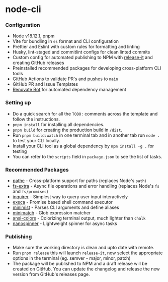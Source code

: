 <!--- TODO: update this readme file -->

# node-cli

### Configuration

- Node v18.12.1, pnpm
- Vite for bundling in `es` format and CLI configuration
- Prettier and Eslint with custom rules for formatting and linting
- Husky, lint-staged and commitlint configs for clean linted commits
- Custom config for automated publishing to NPM with [release-it](https://github.com/release-it/release-it) and creating GitHub releases
- Preinstalled recommended packages for developing cross-platform CLI tools
- GitHub Actions to validate PR's and pushes to `main`
- GitHub PR and Issue Templates
- [Renovate Bot](https://github.com/renovatebot/renovate) for automated dependency management

### Setting up

- Do a quick search for all the `TODO:` comments across the template and follow the instructions.
- `pnpm install` for installing all dependencies.
- `pnpm build` for creating the production build in `/dist`.
- Run `pnpm build:watch` in one terminal tab and in another tab run `node .` to test your CLI locally.
- Install your CLI tool as a global dependency by `npm install -g .` for testing
- You can refer to the `scripts` field in `package.json` to see the list of tasks.

### Recommended Packages
- [pathe](https://www.npmjs.com/package/pathe) - Cross-platform support for paths (replaces Node's `path`)
- [fs-extra](https://www.npmjs.com/package/fs-extra) - Async file operations and error handling (replaces Node's `fs` and `fs/promises`)
- [inquirer](https://www.npmjs.com/package/inquirer) - Simplest way to query user input interactively
- [execa](https://www.npmjs.com/package/execa) - Promise based shell command executor
- [minimist](https://www.npmjs.com/package/minimist) - Parses CLI arguments and define aliases
- [minimatch](https://www.npmjs.com/package/minimatch) - Glob expression matcher
- [ansi-colors](https://www.npmjs.com/package/ansi-colors) - Colorizing terminal output, much lighter than `chalk`
- [nanospinner](https://www.npmjs.com/package/nanospinner) - Lightweight spinner for async tasks

### Publishing
- Make sure the working directory is clean and upto date with remote.
- Run `pnpm release` this will launch `release-it`, now select the appropriate options in the terminal (eg. semver - major, minor, patch)
- The package will be published to NPM and a draft release will be created on GitHub. You can update the changelog and release the new version from GitHub's releases page.

